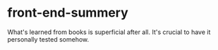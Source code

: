 # front-end-summery
What's learned from books is superficial after all. It's crucial to have it personally tested somehow.
